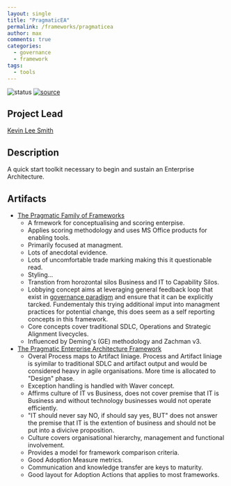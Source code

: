 ```yaml
---
layout: single
title: "PragmaticEA"
permalink: /frameworks/pragmaticea
author: max
comments: true
categories:
  - governance
  - framework
tags:
  - tools
---
```


![status](https://img.shields.io/badge/status-in%20review-orange) [![source](https://img.shields.io/badge/source-online-green)](https://www.pragmaticea.com/)

## Project Lead

[Kevin Lee Smith](https://www.linkedin.com/in/kevinleesmith/)

## Description

A quick start toolkit necessary to begin and sustain an Enterprise Architecture.

## Artifacts

* [The Pragmatic Family of Frameworks](/assets/frameworks/pragmaticea/PF2.pdf)
  * A frmework for conceptualising and scoring enterpise.
  * Applies scoring methodology and uses MS Office products for enabling tools.
  * Primarily focused at managment.
  * Lots of anecdotal evidence.
  * Lots of uncomfortable trade marking making this it questionable read.
  * Styling...
  * Transtion from horozontal silos Business and IT to Capability Silos.
  * Lobbying concept aims at leveraging general feedback loop that exist in [governance paradigm](/governance/paradigm) and ensure that it can be explicitly tarcked. Fundementaly this trying additional imput into managment practices for potential change, this does seem as a self reporting concepts in this framework.
  * Core concepts cover traditional SDLC, Operations and Strategic Alignment livecycles.
  * Influenced by Deming's (GE) methodology and Zachman v3.
* [The Pragmatic Enterprise Architecture Framework](/assets/frameworks/pragmaticea/PEAF.pdf)
  * Overal Process maps to Artifact liniage. Process and Artifact liniage is syimilar to traditional SDLC and artifact output and would be considered heavy in agile organisations. More time is allocated to "Design" phase.
  * Exception handling is handled with Waver concept.
  * Affirms culture of IT vs Business, does not cover premise that IT is Business and without technology businesses would not operate efficiently.
  * "IT should never say NO, if should say yes, BUT" does not answer the premise that IT is the extention of business and should not be put into a divicive proposition.
  * Culture covers organisational hierarchy, management and functional involvement.
  * Provides a model for framework comparison criteria.
  * Good Adoption Measure metrics.
  * Communication and knowledge transfer are keys to maturity.
  * Good layout for Adoption Actions that applies to most frameworks.
